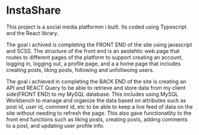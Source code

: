 # InstaShare
This project is a social media platformm i built. Its coded using Typescript and the React library. 

The goal i achived is completing the FRONT END of the site using javascript and SCSS. The structure of the front end is an aestehtic web page that routes to different pages of the platform to support creating an account, logging in, logging out, a profile page, and a a home page that includes creating posts, liking posts, following and unfollwoing users.

The goal i achieved in completing the BACK END of the site is creating an API and REACT Query to be able to retrieve and store data from my client side(FRONT END) to my MySQL database. This includes using MySQL Workbench to manage and organize the data based on attributes such as post id, user id, comment id, etc to be able to keep a live feed of data on the site without needing to refresh the page. This also gave functionatlity to the front end functions such as liking posts, creating posts, adding comments to a post, and updating user profile info.

